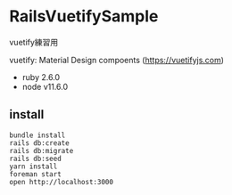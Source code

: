 # RailsVuetifySample

vuetify練習用

vuetify: Material Design compoents (https://vuetifyjs.com)

* ruby 2.6.0
* node v11.6.0

## install

```
bundle install
rails db:create
rails db:migrate
rails db:seed
yarn install
foreman start
open http://localhost:3000
```
